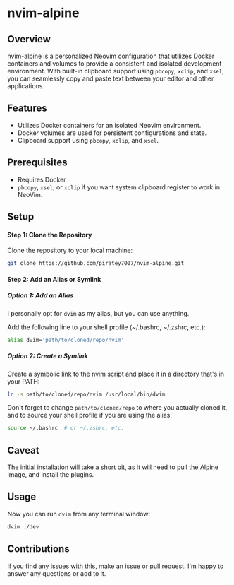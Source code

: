 # nvim-alpine

## Overview

nvim-alpine is a personalized Neovim configuration that utilizes Docker containers and volumes to provide a consistent and isolated development environment. With built-in clipboard support using `pbcopy`, `xclip`, and `xsel`, you can seamlessly copy and paste text between your editor and other applications.

## Features

- Utilizes Docker containers for an isolated Neovim environment.
- Docker volumes are used for persistent configurations and state.
- Clipboard support using `pbcopy`, `xclip`, and `xsel`.

## Prerequisites

- Requires Docker
- `pbcopy`, `xsel`, or `xclip` if you want system clipboard register to work in NeoVim.

## Setup

#### Step 1: Clone the Repository

Clone the repository to your local machine:

```bash
git clone https://github.com/piratey7007/nvim-alpine.git
```

#### Step 2: Add an Alias or Symlink

##### Option 1: Add an Alias

I personally opt for `dvim` as my alias, but you can use anything.

Add the following line to your shell profile (~/.bashrc, ~/.zshrc, etc.):

```bash
alias dvim='path/to/cloned/repo/nvim'
```

##### Option 2: Create a Symlink

Create a symbolic link to the nvim script and place it in a directory that's in your PATH:

```bash
ln -s path/to/cloned/repo/nvim /usr/local/bin/dvim
```

Don't forget to change `path/to/cloned/repo` to where you actually cloned it, and to source your shell profile if you are using the alias:

```bash
source ~/.bashrc  # or ~/.zshrc, etc.
```


## Caveat

The initial installation will take a short bit, as it will need to pull the Alpine image, and install the plugins.

## Usage

Now you can run `dvim` from any terminal window:

```bash
dvim ./dev
```

## Contributions

If you find any issues with this, make an issue or pull request. I'm happy to answer any questions or add to it.
